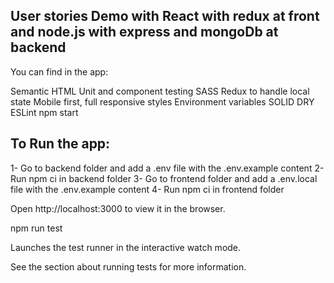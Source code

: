 ## User stories Demo with React with redux at front and node.js with express and mongoDb at backend

You can find in the app:

Semantic HTML
Unit and component testing
SASS
Redux to handle local state
Mobile first, full responsive styles
Environment variables
SOLID
DRY
ESLint
npm start

## To Run the app:

1- Go to backend folder and add a .env file with the .env.example content 
2- Run npm ci in backend folder
3- Go to frontend folder and add a .env.local file with the .env.example content
4- Run npm ci in frontend folder

Open http://localhost:3000 to view it in the browser.

npm run test

Launches the test runner in the interactive watch mode.

See the section about running tests for more information.

